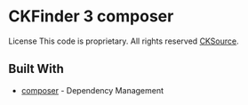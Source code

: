 # CKFinder 3 composer

License
This code is proprietary. All rights reserved [CKSource](https://cksource.com/).

## Built With

* [composer](https://getcomposer.org/) - Dependency Management

